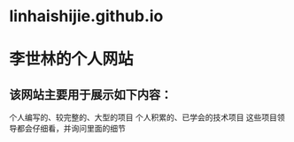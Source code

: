 # linhaishijie.github.io
# 李世林的个人网站
## 该网站主要用于展示如下内容：
个人编写的、较完整的、大型的项目
个人积累的、已学会的技术项目
这些项目领导都会仔细看，并询问里面的细节
